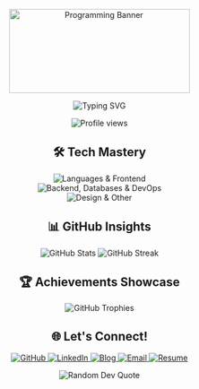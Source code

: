 <div align="center"> 

  <img src="https://img.freepik.com/free-vector/laptop-with-program-code-isometric-icon-software-development-programming-applications-dark-neon_39422-971.jpg?" 
  alt="Programming Banner" 
  style="width: 80%; height: 150px; border-radius: 10px; object-fit: cover;" />

   
  <img src="https://readme-typing-svg.herokuapp.com?font=Fira+Code&size=32&duration=2800&pause=2000&color=10b981&center=true&vCenter=true&width=500&lines=--+Hi,I'm+Rahmat+Hidayatullah+%F0%9F%91%8B;Full+Stack+Developer+%F0%9F%9A%80;Tech+Enthusiast+%F0%9F%92%BB;Problem+Solver+%F0%9F%A7%A0" alt="Typing SVG" />
</div>

<p align="center">
  <img src="https://komarev.com/ghpvc/?username=erhahahaa&label=Profile%20views&color=0e75b6&style=for-the-badge" alt="Profile views" />
</p>

<h2 align="center">🛠️ Tech Mastery</h2>

<p align="center">
  <img src="https://skillicons.dev/icons?i=dart,go,kotlin,rust,ts,python,php,js,flutter,react,nextjs,svelte,tailwind" alt="Languages & Frontend" /><br>
  <img src="https://skillicons.dev/icons?i=nodejs,express,laravel,postgres,mongodb,mysql,sqlite,aws,docker,grafana,nginx,git" alt="Backend, Databases & DevOps" /><br>
  <img src="https://skillicons.dev/icons?i=figma,ps,ai,arduino,firebase,linux" alt="Design & Other" />
</p>

<h2 align="center">📊 GitHub Insights</h2>

<p align="center">
  <img src="https://github-readme-stats.vercel.app/api?username=erhahahaa&show_icons=true&theme=radical" alt="GitHub Stats" />
  <img src="https://github-readme-streak-stats.herokuapp.com/?user=erhahahaa&theme=radical" alt="GitHub Streak" />
</p>

<h2 align="center">🏆 Achievements Showcase</h2>

<p align="center">
  <img src="https://github-profile-trophy.vercel.app/?username=erhahahaa&theme=radical&row=2&column=4&margin-w=15&margin-h=15" alt="GitHub Trophies" />
</p>

<h2 align="center">🌐 Let's Connect!</h2>

<p align="center">
  <a href="https://github.com/erhahahaa" target="_blank">
    <img src="https://img.shields.io/badge/-GitHub-181717?style=for-the-badge&logo=github&logoColor=white" alt="GitHub" />
  </a>
  <a href="https://linkedin.com/in/rahmat-hidayatullah-513710116" target="_blank">
    <img src="https://img.shields.io/badge/-LinkedIn-0077B5?style=for-the-badge&logo=linkedin&logoColor=white" alt="LinkedIn" />
  </a>
  <a href="https://blog.zenta.dev/" target="_blank">
    <img src="https://img.shields.io/badge/-Blog-FF4088?style=for-the-badge&logo=hugo&logoColor=white" alt="Blog" />
  </a>
  <a href="mailto:rahmat@zenta.dev">
    <img src="https://img.shields.io/badge/-Email-D14836?style=for-the-badge&logo=gmail&logoColor=white" alt="Email" />
  </a>
  <a href="https://cv.zenta.dev/p/rahmat-hidayatullah" target="_blank">
    <img src="https://img.shields.io/badge/-Resume-4285F4?style=for-the-badge&logo=google-drive&logoColor=white" alt="Resume" />
  </a>
</p>

<div align="center">
  <img src="https://quotes-github-readme.vercel.app/api?type=horizontal&theme=radical" alt="Random Dev Quote" />
</div> 
